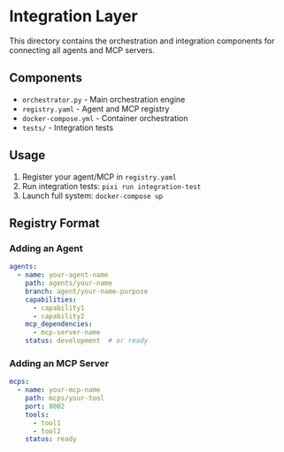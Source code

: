 # Integration Layer

This directory contains the orchestration and integration components for connecting all agents and MCP servers.

## Components

- `orchestrator.py` - Main orchestration engine
- `registry.yaml` - Agent and MCP registry
- `docker-compose.yml` - Container orchestration
- `tests/` - Integration tests

## Usage

1. Register your agent/MCP in `registry.yaml`
2. Run integration tests: `pixi run integration-test`
3. Launch full system: `docker-compose up`

## Registry Format

### Adding an Agent
```yaml
agents:
  - name: your-agent-name
    path: agents/your-name
    branch: agent/your-name-purpose
    capabilities:
      - capability1
      - capability2
    mcp_dependencies:
      - mcp-server-name
    status: development  # or ready
```

### Adding an MCP Server
```yaml
mcps:
  - name: your-mcp-name
    path: mcps/your-tool
    port: 8002
    tools:
      - tool1
      - tool2
    status: ready
```